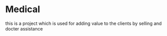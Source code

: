 # Medical
this is a project which is used for adding value to the clients by selling and docter assistance 

